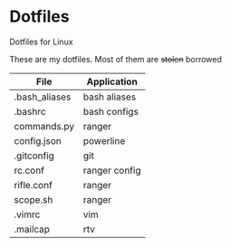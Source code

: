 # Dotfiles
Dotfiles for Linux 

These are my dotfiles. Most of them are ~~stolen~~ borrowed

| File          | Application   |
| ------------- | ------------- |
| .bash_aliases | bash aliases  |
| .bashrc       | bash configs  |
| commands.py   | ranger        |
| config.json   | powerline     |
| .gitconfig    | git           |
| rc.conf       | ranger config |
| rifle.conf    | ranger        |
| scope.sh      | ranger        |
| .vimrc        | vim           |
| .mailcap      | rtv           |
